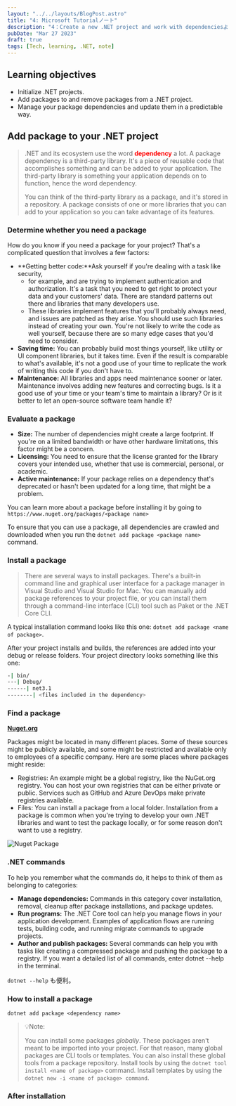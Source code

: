 ```yaml
---
layout: "../../layouts/BlogPost.astro"
title: "4: Microsoft Tutorialノート"
description: "4：Create a new .NET project and work with dependenciesより"
pubDate: "Mar 27 2023"
draft: true
tags: [Tech, learning, .NET, note]
---
```


## Learning objectives

- Initialize .NET projects.
- Add packages to and remove packages from a .NET project.
- Manage your package dependencies and update them in a predictable way.

## Add package to your .NET project

> .NET and its ecosystem use the word <font color="red">**dependency**</font> a lot. A package dependency is a third-party library.
> It's a piece of reusable code that accomplishes something and can be added to your application.
> The third-party library is something your application depends on to function, hence the word dependency.
>
> You can think of the third-party library as a package, and it's stored in a repository. A package consists of one or more libraries that you can add to your application so you can take advantage of its features.

### Determine whether you need a package

How do you know if you need a package for your project? That's a complicated question that involves a few factors:

- **Getting better code:**Ask yourself if you're dealing with a task like security,
  - for example, and are trying to implement authentication and authorization. It's a task that you need to get right to protect your data and your customers' data. There are standard patterns out there and libraries that many developers use.
  - These libraries implement features that you'll probably always need, and issues are patched as they arise. You should use such libraries instead of creating your own. You're not likely to write the code as well yourself, because there are so many edge cases that you'd need to consider.
- **Saving time:** You can probably build most things yourself, like utility or UI component libraries, but it takes time. Even if the result is comparable to what's available, it's not a good use of your time to replicate the work of writing this code if you don't have to.
- **Maintenance:** All libraries and apps need maintenance sooner or later. Maintenance involves adding new features and correcting bugs. Is it a good use of your time or your team's time to maintain a library? Or is it better to let an open-source software team handle it?

### Evaluate a package

- **Size:** The number of dependencies might create a large footprint. If you're on a limited bandwidth or have other hardware limitations, this factor might be a concern.
- **Licensing:** You need to ensure that the license granted for the library covers your intended use, whether that use is commercial, personal, or academic.
- **Active maintenance:** If your package relies on a dependency that's deprecated or hasn't been updated for a long time, that might be a problem.

You can learn more about a package before installing it by going to `https://www.nuget.org/packages/<package name>`

To ensure that you can use a package, all dependencies are crawled and downloaded when you run the `dotnet add package <package name>` command.

### Install a package

> There are several ways to install packages. There's a built-in command line and graphical user interface for a package manager in Visual Studio and Visual Studio for Mac.
> You can manually add package references to your project file, or you can install them through a command-line interface (CLI) tool such as Paket or the .NET Core CLI.

A typical installation command looks like this one: `dotnet add package <name of package>`.

After your project installs and builds, the references are added into your debug or release folders. Your project directory looks something like this one:

``` bash
-| bin/
---| Debug/
------| net3.1
--------| <files included in the dependency>
```

### Find a package

**[Nuget.org](https://www.nuget.org)**

Packages might be located in many different places. Some of these sources might be publicly available, and some might be restricted and available only to employees of a specific company. Here are some places where packages might reside:

- Registries: An example might be a global registry, like the NuGet.org registry. You can host your own registries that can be either private or public. Services such as GitHub and Azure DevOps make private registries available.
- Files: You can install a package from a local folder. Installation from a package is common when you're trying to develop your own .NET libraries and want to test the package locally, or for some reason don't want to use a registry.

![Nuget Package](/assets/NugetPackage.png)

### .NET commands

To help you remember what the commands do, it helps to think of them as belonging to categories:

- **Manage dependencies:** Commands in this category cover installation, removal, cleanup after package installations, and package updates.
- **Run programs:** The .NET Core tool can help you manage flows in your application development. Examples of application flows are running tests, building code, and running migrate commands to upgrade projects.
- **Author and publish packages:** Several commands can help you with tasks like creating a compressed package and pushing the package to a registry.
If you want a detailed list of all commands, enter dotnet --help in the terminal.

`dotnet --help` も便利。

### How to install a package

`dotnet add package <dependency name>`

> 💡Note:
>
> You can install some packages _globally_.  These packages aren't meant to be imported into your project. For that reason, many global packages are CLI tools or templates. You can also install these global tools from a package repository. Install tools by using the `dotnet tool install <name of package>` command.
> Install templates by using the `dotnet new -i <name of package> command`.

### After installation
